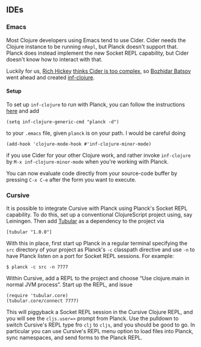 ## IDEs

### Emacs

Most Clojure developers using Emacs tend to use Cider. Cider needs the
Clojure instance to be running `nRepl`, but Planck doesn't support
that. Planck does instead implement the new Socket REPL capability, but Cider doesn't know how to interact with that.

Luckily for us, [Rich Hickey](http://www.infoq.com/presentations/Simple-Made-Easy)
[thinks Cider is too complex](http://batsov.com/articles/2014/12/04/introducing-inf-clojure-a-better-basic-clojure-repl-for-emacs/),
so 
[Bozhidar Batsov](http://batsov.com) went ahead and created
[inf-clojure](https://github.com/clojure-emacs/inf-clojure).

#### Setup

To set up `inf-clojure` to run with Planck, you can follow the
instructions [here](https://github.com/clojure-emacs/inf-clojure) and
add

```
(setq inf-clojure-generic-cmd "planck -d")
```

to your `.emacs` file, given `planck` is on your path. I would be
careful doing

```
(add-hook 'clojure-mode-hook #'inf-clojure-minor-mode)
```
if you use Cider for your other Clojure work, and rather invoke
`inf-clojure` by `M-x inf-clojure-minor-mode` when you're working with 
Planck.

You can now evaluate code directly from your source-code buffer by
pressing `C-x C-e` after the form you want to execute.

### Cursive

It is possible to integrate Cursive with Planck using Planck's Socket REPL capability. To do this, set up a conventional ClojureScript project using, say Leiningen. Then add [Tubular](https://github.com/mfikes/tubular) as a dependency to the project via

```
[tubular "1.0.0"]
```

With this in place, first start up Planck in a regular terminal specifying the `src` directory of your project as Planck's `-c` classpath directive and use `-n` to have Planck listen on a port for Socket REPL sessions. For example:

```
$ planck -c src -n 7777
```

Within Cursive, add a REPL to the project and choose “Use clojure.main in normal JVM process”. Start up the REPL, and issue

```
(require 'tubular.core)
(tubular.core/connect 7777)
```

This will piggyback a Socket REPL session in the Cursive Clojure REPL, and you will see the `cljs.user=>` prompt from Planck. Use the pulldown to switch Cursive's REPL type fro `clj` to `cljs`, and you should be good to go. In particular you can use Cursive's REPL menu option to load files into Planck, sync namespaces, and send forms to the Planck REPL.

